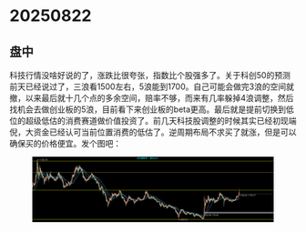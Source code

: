 # 20250822

## 盘中

科技行情没啥好说的了，涨跌比很夸张，指数比个股强多了。关于科创50的预测前天已经说过了，三浪看1500左右，5浪能到1700。自己可能会做完3浪的空间就撤，以来最后就十几个点的多余空间，赔率不够，而来有几率躲掉4浪调整，然后找机会去做创业板的5浪，目前看下来创业板的beta更高。最后就是提前切换到低位的超级低估的消费赛道做价值投资了。前几天科技股调整的时候其实已经初现端倪，大资金已经认可当前位置消费的低估了。逆周期布局不求买了就涨，但是可以确保买的价格便宜。发个图吧：

<figure><img src=".gitbook/assets/屏幕截图 2025-08-22 104302.png" alt=""><figcaption></figcaption></figure>
